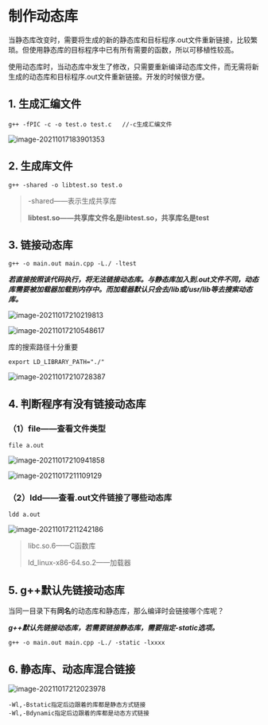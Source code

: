 # 制作动态库

当静态库改变时，需要将生成的新的静态库和目标程序.out文件重新链接，比较繁琐。但使用静态库的目标程序中已有所有需要的函数，所以可移植性较高。

使用动态库时，当动态库中发生了修改，只需要重新编译动态库文件，而无需将新生成的动态库和目标程序.out文件重新链接。开发的时候很方便。

## 1. 生成汇编文件

```shell
g++ -fPIC -c -o test.o test.c 	//-c生成汇编文件
```

![image-20211017183901353](https://i.loli.net/2021/10/17/xZrU6kFAS9IopRJ.png)

## 2. 生成库文件

```shell
g++ -shared -o libtest.so test.o 
```

> -shared——表示生成共享库
>
> **libtest.so——共享库文件名是libtest.so，共享库名是test**

## 3. 链接动态库

```shell
g++ -o main.out main.cpp -L./ -ltest
```

***若直接按照该代码执行，将无法链接动态库。与静态库加入到.out文件不同，动态库需要被加载器加载到内存中。而加载器默认只会去/lib或/usr/lib等去搜索动态库。***

![image-20211017210219813](https://i.loli.net/2021/10/17/mc6AF3fiSQdTCZU.png)

![image-20211017210548617](https://i.loli.net/2021/10/17/EvfFQt5XdDUPh8r.png)

库的搜索路径十分重要

```shell
export LD_LIBRARY_PATH="./"
```

![image-20211017210728387](https://i.loli.net/2021/10/17/vCQB6EID3wLaFUj.png)



## 4. 判断程序有没有链接动态库

### （1）file——查看文件类型

```shell
file a.out 
```

![image-20211017210941858](https://i.loli.net/2021/10/17/3k9GutA1sfoUcLZ.png)

![image-20211017211109129](https://i.loli.net/2021/10/17/6GXuY4LZhlaBIqP.png)

### （2）ldd——查看.out文件链接了哪些动态库

```shell
ldd a.out
```

![image-20211017211242186](https://i.loli.net/2021/10/17/kuMRs8dStAX5J1B.png)

> libc.so.6——C函数库
>
> ld_linux-x86-64.so.2——加载器



## 5. g++默认先链接动态库

当同一目录下有**同名**的动态库和静态库，那么编译时会链接哪个库呢？

***g++默认先链接动态库，若需要链接静态库，需要指定-static选项。***

```shell
g++ -o main.out main.cpp -L./ -static -lxxxx
```



## 6. 静态库、动态库混合链接

![image-20211017212023978](https://i.loli.net/2021/10/17/Pi3GA6JflWRtjFn.png)

```shell
-Wl,-Bstatic指定后边跟着的库都是静态方式链接
-Wl,-Bdynamic指定后边跟着的库都是动态方式链接
```


